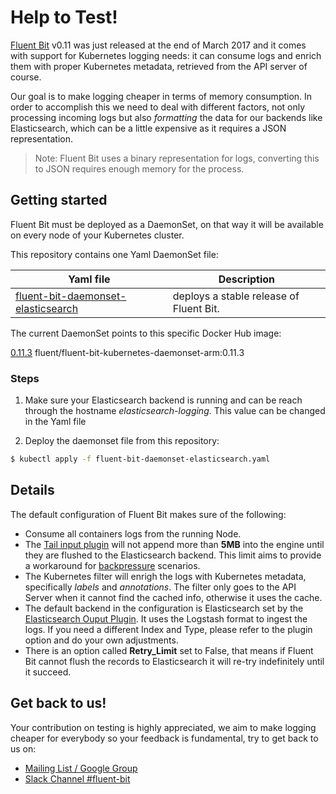 # Help to Test!

[Fluent Bit](http://fluentbit.io) v0.11 was just released at the end of March 2017 and it comes with support for Kubernetes logging needs: it can consume logs and enrich them with proper Kubernetes metadata, retrieved from the API server of course.

Our goal is to make logging cheaper in terms of memory consumption. In order to accomplish this we need to deal with different factors, not only processing incoming logs but also _formatting_ the data for our backends like Elasticsearch, which can be a little expensive as it requires a JSON representation.

> Note: Fluent Bit uses a binary representation for logs, converting this to JSON requires enough memory for the process.

## Getting started

Fluent Bit must be deployed as a DaemonSet, on that way it will be available on every node of your Kubernetes cluster.

This repository contains one Yaml DaemonSet file:

| Yaml file | Description |
|-----------|-------------|
| [fluent-bit-daemonset-elasticsearch](fluent-bit-daemonset-elasticsearch.yaml) | deploys a stable release of Fluent Bit. |

The current DaemonSet points to this specific Docker Hub image:

[0.11.3](https://hub.docker.com/r/gganssauge/fluent-bit-kubernetes-daemonset-arm/tags/) fluent/fluent-bit-kubernetes-daemonset-arm:0.11.3

### Steps

1. Make sure your Elasticsearch backend is running and can be reach through the hostname _elasticsearch-logging_. This value can be changed in the Yaml file

2. Deploy the daemonset file from this repository:

```bash
$ kubectl apply -f fluent-bit-daemonset-elasticsearch.yaml
```

## Details

The default configuration of Fluent Bit makes sure of the following:

- Consume all containers logs from the running Node.
- The [Tail input plugin](http://fluentbit.io/documentation/0.11/input/tail.html) will not append more than __5MB__  into the engine until they are flushed to the Elasticsearch backend. This limit aims to provide a workaround for [backpressure](http://fluentbit.io/documentation/0.11/configuration/backpressure.html) scenarios.
- The Kubernetes filter will enrigh the logs with Kubernetes metadata, specifically _labels_ and _annotations_. The filter only goes to the API Server when it cannot find the cached info, otherwise it uses the cache.
- The default backend in the configuration is Elasticsearch set by the [Elasticsearch Ouput Plugin](http://fluentbit.io/documentation/0.11/output/elasticsearch.html). It uses the Logstash format to ingest the logs. If you need a different Index and Type, please refer to the plugin option and do your own adjustments.
- There is an option called __Retry_Limit__ set to False, that means if Fluent Bit cannot flush the records to Elasticsearch it will re-try indefinitely until it succeed.

## Get back to us!

Your contribution on testing is highly appreciated, we aim to make logging cheaper for everybody so your feedback is fundamental, try to get back to us on:

- [Mailing List / Google Group](https://groups.google.com/forum/#!forum/fluent-bit)
- [Slack Channel #fluent-bit](http://slack.fluentd.org)
